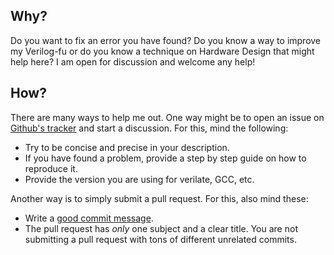 ## Why?

Do you want to fix an error you have found? Do you know a way to improve my
Verilog-fu or do you know a technique on Hardware Design that might help here? I
am open for discussion and welcome any help!

## How?

There are many ways to help me out. One way might be to open an issue on
[Github's tracker](https://github.com/mssola/hdl/issues) and start a discussion.
For this, mind the following:

- Try to be concise and precise in your description.
- If you have found a problem, provide a step by step guide on how to reproduce it.
- Provide the version you are using for verilate, GCC, etc.

Another way is to simply submit a pull request. For this, also mind these:

- Write a [good commit message](https://chris.beams.io/posts/git-commit/).
- The pull request has *only* one subject and a clear title. You are not
  submitting a pull request with tons of different unrelated commits.
